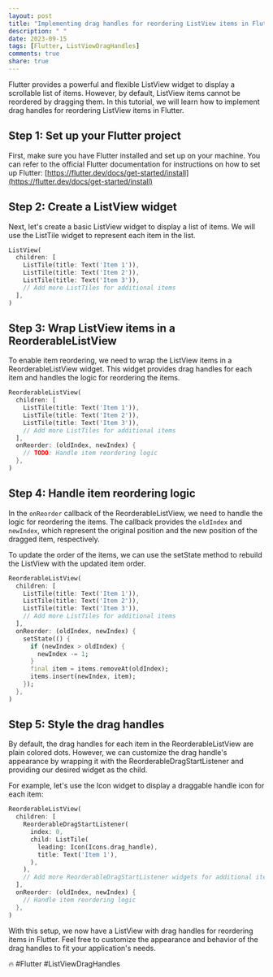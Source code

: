 ```yaml
---
layout: post
title: "Implementing drag handles for reordering ListView items in Flutter."
description: " "
date: 2023-09-15
tags: [Flutter, ListViewDragHandles]
comments: true
share: true
---
```


Flutter provides a powerful and flexible ListView widget to display a scrollable list of items. However, by default, ListView items cannot be reordered by dragging them. In this tutorial, we will learn how to implement drag handles for reordering ListView items in Flutter.

## Step 1: Set up your Flutter project

First, make sure you have Flutter installed and set up on your machine. You can refer to the official Flutter documentation for instructions on how to set up Flutter: [https://flutter.dev/docs/get-started/install](https://flutter.dev/docs/get-started/install)

## Step 2: Create a ListView widget

Next, let's create a basic ListView widget to display a list of items. We will use the ListTile widget to represent each item in the list.

```dart
ListView(
  children: [
    ListTile(title: Text('Item 1')),
    ListTile(title: Text('Item 2')),
    ListTile(title: Text('Item 3')),
    // Add more ListTiles for additional items
  ],
)
```

## Step 3: Wrap ListView items in a ReorderableListView

To enable item reordering, we need to wrap the ListView items in a ReorderableListView widget. This widget provides drag handles for each item and handles the logic for reordering the items.

```dart
ReorderableListView(
  children: [
    ListTile(title: Text('Item 1')),
    ListTile(title: Text('Item 2')),
    ListTile(title: Text('Item 3')),
    // Add more ListTiles for additional items
  ],
  onReorder: (oldIndex, newIndex) {
    // TODO: Handle item reordering logic
  },
)
```

## Step 4: Handle item reordering logic

In the `onReorder` callback of the ReorderableListView, we need to handle the logic for reordering the items. The callback provides the `oldIndex` and `newIndex`, which represent the original position and the new position of the dragged item, respectively.

To update the order of the items, we can use the setState method to rebuild the ListView with the updated item order.

```dart
ReorderableListView(
  children: [
    ListTile(title: Text('Item 1')),
    ListTile(title: Text('Item 2')),
    ListTile(title: Text('Item 3')),
    // Add more ListTiles for additional items
  ],
  onReorder: (oldIndex, newIndex) {
    setState(() {
      if (newIndex > oldIndex) {
        newIndex -= 1;
      }
      final item = items.removeAt(oldIndex);
      items.insert(newIndex, item);
    });
  },
)
```

## Step 5: Style the drag handles

By default, the drag handles for each item in the ReorderableListView are plain colored dots. However, we can customize the drag handle's appearance by wrapping it with the ReorderableDragStartListener and providing our desired widget as the child.

For example, let's use the Icon widget to display a draggable handle icon for each item:

```dart
ReorderableListView(
  children: [
    ReorderableDragStartListener(
      index: 0,
      child: ListTile(
        leading: Icon(Icons.drag_handle),
        title: Text('Item 1'),
      ),
    ),
    // Add more ReorderableDragStartListener widgets for additional items
  ],
  onReorder: (oldIndex, newIndex) {
    // Handle item reordering logic
  },
)
```

With this setup, we now have a ListView with drag handles for reordering items in Flutter. Feel free to customize the appearance and behavior of the drag handles to fit your application's needs.

🔥 #Flutter #ListViewDragHandles